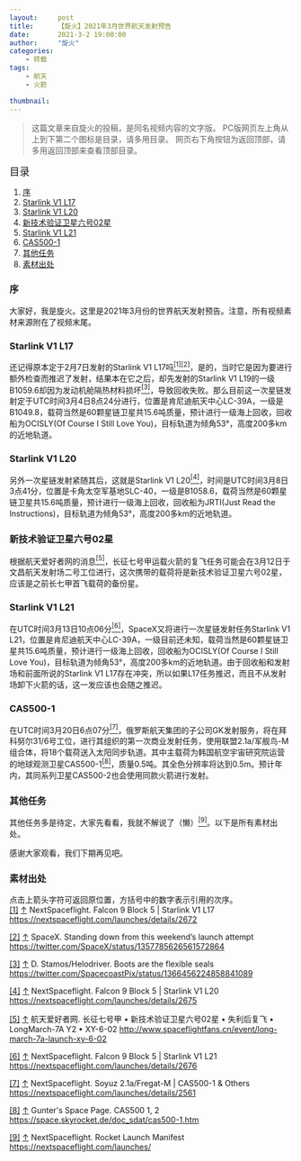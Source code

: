 ```yaml
---
layout:     post
title:      【旋火】2021年3月世界航天发射预告
date:       2021-3-2 19:00:00
author:     "旋火"
categories:
    - 转载
tags:
    - 航天
    - 火箭

thumbnail: 
---
```

>这篇文章来自旋火的投稿，是同名视频内容的文字版。
>PC版网页左上角从上到下第二个图标是目录，请多用目录。
>网页右下角按钮为返回顶部，请多用返回顶部来查看顶部目录。

<escape><font size=4>目录</font></escape>

1. [序](#序)
2. [Starlink V1 L17](#Starlink-V1-L17)
3. [Starlink V1 L20](#Starlink-V1-L20)
4. [新技术验证卫星六号02星](#新技术验证卫星六号02星)
5. [Starlink V1 L21](#Starlink-V1-L21)
6. [CAS500-1](#CAS500-1)
7. [其他任务](#其他任务)
8. [素材出处](#素材出处)

### 序

大家好，我是旋火。这里是2021年3月份的世界航天发射预告。注意，所有视频素材来源附在了视频末尾。

### Starlink V1 L17

还记得原本定于2月7日发射的Starlink V1 L17吗<escape><a name = "ref_1_s" href="#ref_1_d"><sup>[1]</sup></a><a name = "ref_2_s" href="#ref_2_d"><sup>[2]</sup></a></escape>，是的，当时它是因为要进行额外检查而推迟了发射，结果本在它之后，却先发射的Starlink V1 L19的一级B1059.6却因为发动机舱隔热材料损坏<escape><a name = "ref_3_s" href="#ref_3_d"><sup>[3]</sup></a></escape>，导致回收失败。那么目前这一次星链发射定于UTC时间3月4日8点24分进行，位置是肯尼迪航天中心LC-39A，一级是B1049.8，载荷当然是60颗星链卫星共15.6吨质量，预计进行一级海上回收，回收船为OCISLY(Of Course I Still Love You)，目标轨道为倾角53°，高度200多km的近地轨道。

### Starlink V1 L20

另外一次星链发射紧随其后，这就是Starlink V1 L20<escape><a name ="ref_4_s" href="#ref_4_d"><sup>[4]</sup></a></escape>，时间是UTC时间3月8日3点41分，位置是卡角太空军基地SLC-40，一级是B1058.6，载荷当然是60颗星链卫星共15.6吨质量，预计进行一级海上回收，回收船为JRTI(Just Read the Instructions)，目标轨道为倾角53°，高度200多km的近地轨道。

### 新技术验证卫星六号02星

根据航天爱好者网的消息<escape><a name = "ref_5_s" href="#ref_5_d"><sup>[5]</sup></a></escape>，长征七号甲运载火箭的复飞任务可能会在3月12日于文昌航天发射场二号工位进行，这次携带的载荷将是新技术验证卫星六号02星，应该是之前长七甲首飞载荷的备份星。

### Starlink V1 L21

在UTC时间3月13日10点06分<escape><a name = "ref_6_s" href="#ref_6_d"><sup>[6]</sup></a></escape>，SpaceX又将进行一次星链发射任务Starlink V1 L21，位置是肯尼迪航天中心LC-39A，一级目前还未知，载荷当然是60颗星链卫星共15.6吨质量，预计进行一级海上回收，回收船为OCISLY(Of Course I Still Love You)，目标轨道为倾角53°，高度200多km的近地轨道。由于回收船和发射场和前面所说的Starlink V1 L17存在冲突，所以如果L17任务推迟，而且不从发射场卸下火箭的话，这一发应该也会随之推迟。

### CAS500-1

在UTC时间3月20日6点07分<escape><a name = "ref_7_s" href="#ref_7_d"><sup>[7]</sup></a></escape>，俄罗斯航天集团的子公司GK发射服务，将在拜科努尔31/6号工位，进行其组织的第一次商业发射任务，使用联盟2.1a/军舰鸟-M组合体，将18个载荷送入太阳同步轨道。其中主载荷为韩国航空宇宙研究院运营的地球观测卫星CAS500-1<escape><a name = "ref_8_s" href="#ref_8_d"><sup>[8]</sup></a></escape>，质量0.5吨。其全色分辨率将达到0.5m。预计年内，其同系列卫星CAS500-2也会使用同款火箭进行发射。

### 其他任务

其他任务多是待定，大家先看看，我就不解说了（懒）<escape><a name = "ref_9_s" href="#ref_9_d"><sup>[9]</sup></a></escape>。以下是所有素材出处。

感谢大家观看，我们下期再见吧。

### 素材出处

点击上箭头字符可返回原位置，方括号中的数字表示引用的次序。
<escape></br><a name = "ref_1_d" href = "#ref_1_d">[1]</a></escape> <escape><a href = "#ref_1_s">↑</a></escape> NextSpaceflight. Falcon 9 Block 5 | Starlink V1 L17
https://nextspaceflight.com/launches/details/2672

<escape><a name = "ref_2_d" href = "#ref_2_d">[2]</a></escape> <escape><a href = "#ref_2_s">↑</a></escape> SpaceX. Standing down from this weekend’s launch attempt
https://twitter.com/SpaceX/status/1357785626561572864

<escape><a name = "ref_3_d" href = "#ref_3_d">[3]</a></escape> <escape><a href = "#ref_3_s">↑</a></escape> D. Stamos/Helodriver. Boots are the flexible seals
https://twitter.com/SpacecoastPix/status/1366456224858841089

<escape><a name = "ref_4_d" href = "#ref_4_d">[4]</a></escape> <escape><a href = "#ref_4_s">↑</a></escape> NextSpaceflight. Falcon 9 Block 5 | Starlink V1 L20
https://nextspaceflight.com/launches/details/2675

<escape><a name = "ref_5_d" href = "#ref_5_d">[5]</a></escape> <escape><a href = "#ref_5_s">↑</a></escape> 航天爱好者网. 长征七号甲 • 新技术验证卫星六号02星 • 失利后复飞 • LongMarch-7A Y2 • XY-6-02
http://www.spaceflightfans.cn/event/long-march-7a-launch-xy-6-02

<escape><a name = "ref_6_d" href = "#ref_6_d">[6]</a></escape> <escape><a href = "#ref_6_s">↑</a></escape> NextSpaceflight. Falcon 9 Block 5 | Starlink V1 L21
https://nextspaceflight.com/launches/details/2676

<escape><a name = "ref_7_d" href = "#ref_7_d">[7]</a></escape> <escape><a href = "#ref_7_s">↑</a></escape> NextSpaceflight. Soyuz 2.1a/Fregat-M | CAS500-1 & Others
https://nextspaceflight.com/launches/details/2561

<escape><a name = "ref_8_d" href = "#ref_8_d">[8]</a></escape> <escape><a href = "#ref_8_s">↑</a></escape> Gunter's Space Page. CAS500 1, 2
https://space.skyrocket.de/doc_sdat/cas500-1.htm

<escape><a name = "ref_9_d" href = "#ref_9_d">[9]</a></escape> <escape><a href = "#ref_9_s">↑</a></escape> NextSpaceflight. Rocket Launch Manifest
https://nextspaceflight.com/launches/